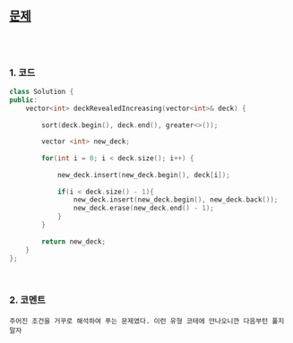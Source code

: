 [문제](https://leetcode.com/problems/reveal-cards-in-increasing-order/)
---------------------------

<br>
<br>

### 1. 코드

```cpp
class Solution {
public:
    vector<int> deckRevealedIncreasing(vector<int>& deck) {
        
        sort(deck.begin(), deck.end(), greater<>());
        
        vector <int> new_deck;
        
        for(int i = 0; i < deck.size(); i++) {
            
            new_deck.insert(new_deck.begin(), deck[i]);
            
            if(i < deck.size() - 1){
                new_deck.insert(new_deck.begin(), new_deck.back());
                new_deck.erase(new_deck.end() - 1);
            }
        }
        
        return new_deck;
    }
};
```

<br>

### 2. 코멘트

    주어진 조건을 거꾸로 해석하여 푸는 문제였다. 이런 유형 코테에 안나오니깐 다음부턴 풀지 말자 
